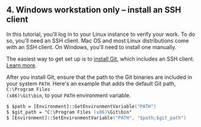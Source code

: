 ## 4. Windows workstation only &ndash; install an SSH client

In this tutorial, you'll log in to your Linux instance to verify your work. To do so, you'll need an SSH client. Mac OS and most Linux distributions come with an SSH client. On Windows, you'll need to install one manually.

The easiest way to get set up is to [install Git](http://git-scm.com/download/), which includes an SSH client. [Learn more](http://www.hurryupandwait.io/blog/need-an-ssh-client-on-windows-dont-use-putty-or-cygwinuse-git).

After you install Git, ensure that the path to the Git binaries are included in your system `PATH`. Here's an example that adds the default Git path, <code class="file-path">C:\\Program Files (x86)\\Git\\bin</code>, to your `PATH` environment variable.

```ps
$ $path = [Environment]::GetEnvironmentVariable("PATH")
$ $git_path = "C:\Program Files (x86)\Git\bin"
$ [Environment]::SetEnvironmentVariable("PATH", "$path;$git_path")
```